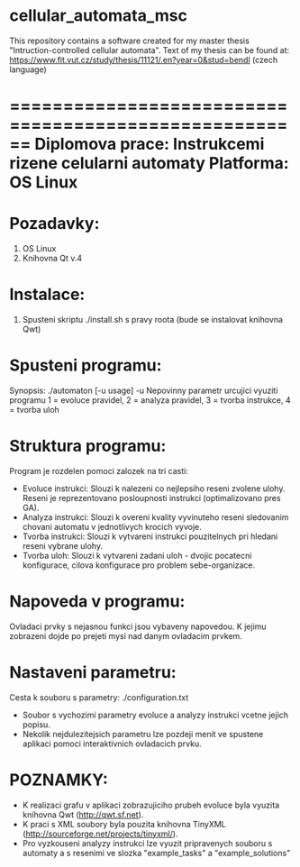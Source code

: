 # cellular_automata_msc
This repository contains a software created for my master thesis "Intruction-controlled cellular automata". Text of my thesis can be found at:
https://www.fit.vut.cz/study/thesis/11121/.en?year=0&stud=bendl (czech language)

======================================================
Diplomova prace: Instrukcemi rizene celularni automaty
Platforma: OS Linux
======================================================

Pozadavky:
==========
1) OS Linux
2) Knihovna Qt v.4

Instalace:
==========
1) Spusteni skriptu ./install.sh s pravy roota (bude se instalovat knihovna Qwt)

Spusteni programu:
==================
Synopsis: ./automaton [-u usage]
-u Nepovinny parametr urcujici vyuziti programu
   1 = evoluce pravidel, 2 = analyza pravidel,
   3 = tvorba instrukce, 4 = tvorba uloh

Struktura programu:
===================
Program je rozdelen pomoci zalozek na tri casti:
- Evoluce instrukci: Slouzi k nalezeni co nejlepsiho reseni zvolene ulohy.
  Reseni je reprezentovano posloupnosti instrukci (optimalizovano pres GA).
- Analyza instrukci: Slouzi k overeni kvality vyvinuteho reseni sledovanim
  chovani automatu v jednotlivych krocich vyvoje.
- Tvorba instrukci: Slouzi k vytvareni instrukci pouzitelnych pri hledani
  reseni vybrane ulohy.
- Tvorba uloh: Slouzi k vytvareni zadani uloh - dvojic pocatecni konfigurace,
  cilova konfigurace pro problem sebe-organizace.

Napoveda v programu:
====================
Ovladaci prvky s nejasnou funkci jsou vybaveny napovedou. K jejimu zobrazeni 
dojde po prejeti mysi nad danym ovladacim prvkem.

Nastaveni parametru:
====================
Cesta k souboru s parametry: ./configuration.txt
- Soubor s vychozimi parametry evoluce a analyzy instrukci vcetne 
  jejich popisu.
- Nekolik nejdulezitejsich parametru lze pozdeji menit ve spustene aplikaci 
  pomoci interaktivnich ovladacich prvku.

POZNAMKY:
=========
- K realizaci grafu v aplikaci zobrazujiciho prubeh evoluce byla vyuzita
  knihovna Qwt (http://qwt.sf.net).
- K praci s XML soubory byla pouzita knihovna TinyXML 
  (http://sourceforge.net/projects/tinyxml/).
- Pro vyzkouseni analyzy instrukci lze vyuzit pripravenych souboru s automaty
  a s resenimi ve slozka "example_tasks" a "example_solutions"


